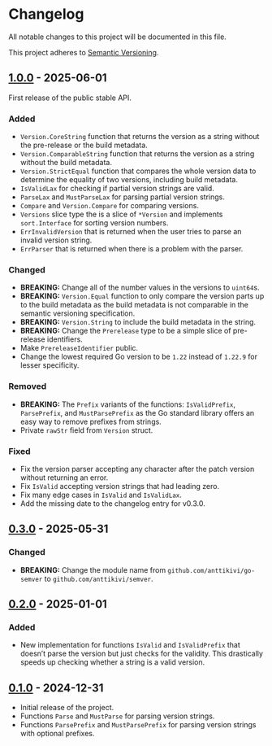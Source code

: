 # Changelog

All notable changes to this project will be documented in this file.

This project adheres to
[Semantic Versioning](https://semver.org/spec/v2.0.0.html).

## [1.0.0] - 2025-06-01

First release of the public stable API.

### Added

- `Version.CoreString` function that returns the version as a string without the
  pre-release or the build metadata.
- `Version.ComparableString` function that returns the version as a string
  without the build metadata.
- `Version.StrictEqual` function that compares the whole version data to
  determine the equality of two versions, including build metadata.
- `IsValidLax` for checking if partial version strings are valid.
- `ParseLax` and `MustParseLax` for parsing partial version strings.
- `Compare` and `Version.Compare` for comparing versions.
- `Versions` slice type the is a slice of `*Version` and implements
  `sort.Interface` for sorting version numbers.
- `ErrInvalidVersion` that is returned when the user tries to parse an invalid
  version string.
- `ErrParser` that is returned when there is a problem with the parser.

### Changed

- **BREAKING:** Change all of the number values in the versions to `uint64`s.
- **BREAKING:** `Version.Equal` function to only compare the version parts up to
  the build metadata as the build metadata is not comparable in the semantic
  versioning specification.
- **BREAKING:** `Version.String` to include the build metadata in the string.
- **BREAKING:** Change the `Prerelease` type to be a simple slice of pre-release
  identifiers.
- Make `PrereleaseIdentifier` public.
- Change the lowest required Go version to be `1.22` instead of `1.22.9` for
  lesser specificity.

### Removed

- **BREAKING:** The `Prefix` variants of the functions: `IsValidPrefix`,
  `ParsePrefix`, and `MustParsePrefix` as the Go standard library offers an easy
  way to remove prefixes from strings.
- Private `rawStr` field from `Version` struct.

### Fixed

- Fix the version parser accepting any character after the patch version without
  returning an error.
- Fix `IsValid` accepting version strings that had leading zero.
- Fix many edge cases in `IsValid` and `IsValidLax`.
- Add the missing date to the changelog entry for v0.3.0.

## [0.3.0] - 2025-05-31

### Changed

- **BREAKING:** Change the module name from `github.com/anttikivi/go-semver` to
  `github.com/anttikivi/semver`.

## [0.2.0] - 2025-01-01

### Added

- New implementation for functions `IsValid` and `IsValidPrefix` that doesn’t
  parse the version but just checks for the validity. This drastically speeds up
  checking whether a string is a valid version.

## [0.1.0] - 2024-12-31

- Initial release of the project.
- Functions `Parse` and `MustParse` for parsing version strings.
- Functions `ParsePrefix` and `MustParsePrefix` for parsing version strings with
  optional prefixes.

[1.0.0]: https://github.com/anttikivi/semver/compare/v0.3.0...v1.0.0
[0.3.0]: https://github.com/anttikivi/semver/compare/v0.2.0...v0.3.0
[0.2.0]: https://github.com/anttikivi/go-semver/compare/v0.1.0...v0.2.0
[0.1.0]: https://github.com/anttikivi/go-semver/releases/tag/v0.1.0
